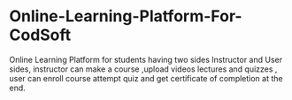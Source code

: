 # Online-Learning-Platform-For-CodSoft
Online Learning Platform for students having two sides Instructor and User sides, instructor can  make a course ,upload videos lectures and quizzes , user can enroll course attempt quiz and get certificate of completion at the end.
